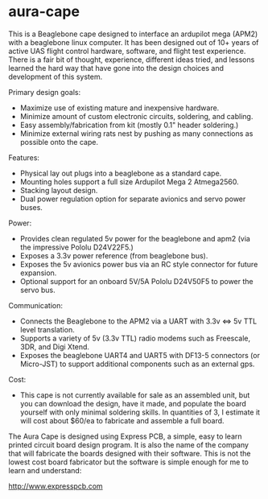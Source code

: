 # aura-cape

This is a Beaglebone cape designed to interface an ardupilot mega
(APM2) with a beaglebone linux computer.  It has been designed out of
10+ years of active UAS flight control hardware, software, and flight
test experience.  There is a fair bit of thought, experience,
different ideas tried, and lessons learned the hard way that have gone
into the design choices and development of this system.


Primary design goals:

- Maximize use of existing mature and inexpensive hardware.
- Minimize amount of custom electronic circuits, soldering, and cabling.
- Easy assembly/fabrication from kit (mostly 0.1" header soldering.)
- Minimize external wiring rats nest by pushing as many connections as
  possible onto the cape.

Features:

- Physical lay out plugs into a beaglebone as a standard cape.
- Mounting holes support a full size Ardupilot Mega 2 Atmega2560.
- Stacking layout design.
- Dual power regulation option for separate avionics and servo power
  buses.

Power:

- Provides clean regulated 5v power for the beaglebone and apm2 (via
  the impressive Pololu D24V22F5.)
- Exposes a 3.3v power reference (from beaglebone bus).
- Exposes the 5v avionics power bus via an RC style connector for
  future expansion.
- Optional support for an onboard 5V/5A Pololu D24V50F5 to power the
  servo bus.

Communication:

- Connects the Beaglebone to the APM2 via a UART with 3.3v <=> 5v TTL
  level translation.
- Supports a variety of 5v (3.3v TTL) radio modems such as Freescale,
  3DR, and Digi Xtend.
- Exposes the beaglebone UART4 and UART5 with DF13-5 connectors (or
  Micro-JST) to support additional components such as an external gps.

Cost:

- This cape is not currently available for sale as an assembled unit,
  but you can download the design, have it made, and populate the
  board yourself with only minimal soldering skills.  In quantities of
  3, I estimate it will cost about $60/ea to fabricate and assemble a
  full board.

The Aura Cape is designed using Express PCB, a simple, easy to learn
printed circuit board design program.  It is also the name of the
company that will fabricate the boards designed with their software.
This is not the lowest cost board fabricator but the software is
simple enough for me to learn and understand:

http://www.expresspcb.com
